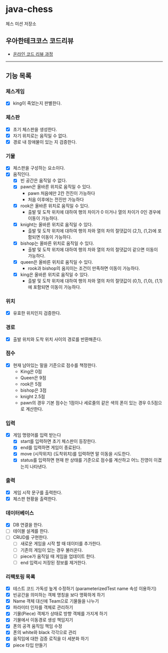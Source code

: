 # java-chess

체스 미션 저장소

## 우아한테크코스 코드리뷰

- [온라인 코드 리뷰 과정](https://github.com/woowacourse/woowacourse-docs/blob/master/maincourse/README.md)

----

## 기능 목록

### 체스게임
- [x] king이 죽었는지 판별한다.

### 체스판
- [x] 초기 체스판을 생성한다.
- [x] 자기 위치로는 움직일 수 없다.
- [x] 경로 내 장애물이 있는 지 검증한다.

### 기물 
- [x] 체스판을 구성하는 요소이다.
- [x] 움직인다.
    - [x] 빈 공간은 움직일 수 없다.
    - [x] pawn은 올바른 위치로 움직일 수 있다.
      - pawn 처음에만 2칸 전진이 가능하다
      - 처음 이후에는 전진만 가능하다
    - [x] rook은 올바른 위치로 움직일 수 있다.
      - 출발 및 도착 위치에 대하여 행의 차이가 0 이거나 열의 차이가 0인 경우에 이동이 가능하다.
    - [x] knight는 올바른 위치로 움직일 수 있다.
      - 출발 및 도착 위치에 대하여 행의 차와 열의 차의 절댓값이 (2,1), (1,2)에 포함되면 이동이 가능하다.
    - [x] bishop는 올바른 위치로 움직일 수 있다.
      - 출발 및 도착 위치에 대하여 행의 차와 열의 차의 절댓값이 같으면 이동이 가능하다.
    - [x] queen은 올바른 위치로 움직일 수 있다.
      - rook과 bishop의 움지이는 조건이 만족하면 이동이 가능하다.
    - [x] king은 올바른 위치로 움직일 수 있다.
      - 출발 및 도착 위치에 대하여 행의 차와 열의 차의 절댓값이 (0,1), (1,0), (1,1)에 포함되면 이동이 가능하다.

### 위치 
- [x] 유효한 위치인지 검증한다.

### 경로
- [x] 출발 위치와 도착 위치 사이의 경로를 반환해준다.

### 점수
- [x] 현재 남아있는 말을 기준으로 점수를 책정한다.
  - King은 0점
  - Queen은 9점
  - rook은 5점
  - bishop은 3점
  - knight 2.5점
  - pawn의 경우 기본 점수는 1점이나 세로줄의 같은 색의 폰이 있는 경우 0.5점으로 계산한다.

### 입력
- [x] 게임 명령어를 입력 받는다
  - [x] start를 입력하면 초기 체스판이 등장한다.
  - [x] end를 입력하면 게임이 종료된다.
  - [x] move (시작위치) (도착위치)를 입력하면 말 이동을 시도한다.
  - [x] status를 입력하면 현재 판 상태를 기준으로 점수를 계산하고 어느 진영이 이겼는지 나타낸다.

### 출력
- [x] 게임 시작 문구를 출력한다.
- [x] 체스판 현황을 출력한다.

### 데이터베이스
- [x] DB 연결을 한다.
- [ ] 테이블 설계를 한다.
- [ ] CRUD를 구현한다.
  - [ ] 새로운 게임을 시작 할 때 데이터를 추가한다.
  - [ ] 기존의 게임이 있는 경우 불러온다.
  - [ ] piece가 움직일 때 게임을 업데이트 한다.
  - [ ] end 입력시 저장된 정보를 제거한다.

### 리팩토링 목록
- [x] 테스트 코드 가독성 높게 수정하기 (parameterizedTest name 속성 이용하기)
- [x] 빈공간을 의미하는 객체 명칭을 보다 명확하게 하기
- [x] Name 객체 대신에 Team으로 기물들을 나누기
- [x] 파라미터 인자를 객체로 관리하기
- [x] 기물(Piece) 객체가 상태로 방향 객체를 가지게 하기
- [x] 기물에서 이동경로 생성 책임지기
- [x] 폰의 공격 움직임 책임 수정
- [x] 폰의 white와 black 각각으로 관리
- [x] 움직임에 대한 검증 로직을 더 세분화 하기
- [x] piece 타입 만들기